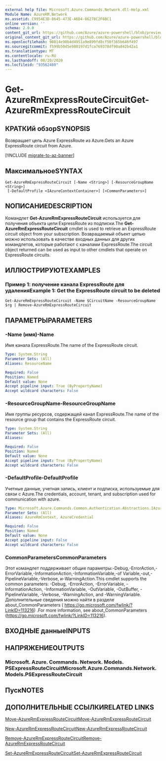 ```yaml
---
external help file: Microsoft.Azure.Commands.Network.dll-Help.xml
Module Name: AzureRM.Network
ms.assetid: C9954E3D-8645-473E-A6D4-86278C2F6BC1
online version: ''
schema: 2.0.0
content_git_url: https://github.com/Azure/azure-powershell/blob/preview/src/ResourceManager/Network/Commands.Network/help/Get-AzureRmExpressRouteCircuit.md
original_content_git_url: https://github.com/Azure/azure-powershell/blob/preview/src/ResourceManager/Network/Commands.Network/help/Get-AzureRmExpressRouteCircuit.md
ms.openlocfilehash: 90814e90b4d4951a9e899fd8cf50f365b646f497
ms.sourcegitcommit: f599b50d5e980197d1fca769378df90a842b42a1
ms.translationtype: MT
ms.contentlocale: ru-RU
ms.lasthandoff: 08/20/2020
ms.locfileid: "93562480"
---
```

# <span data-ttu-id="e875e-101">Get-AzureRmExpressRouteCircuit</span><span class="sxs-lookup"><span data-stu-id="e875e-101">Get-AzureRmExpressRouteCircuit</span></span>

## <span data-ttu-id="e875e-102">КРАТКИй обзор</span><span class="sxs-lookup"><span data-stu-id="e875e-102">SYNOPSIS</span></span>
<span data-ttu-id="e875e-103">Возвращает цепь Azure ExpressRoute из Azure.</span><span class="sxs-lookup"><span data-stu-id="e875e-103">Gets an Azure ExpressRoute circuit from Azure.</span></span>

[!INCLUDE [migrate-to-az-banner](../../includes/migrate-to-az-banner.md)]

## <span data-ttu-id="e875e-104">Максимальное</span><span class="sxs-lookup"><span data-stu-id="e875e-104">SYNTAX</span></span>

```
Get-AzureRmExpressRouteCircuit [-Name <String>] [-ResourceGroupName <String>]
 [-DefaultProfile <IAzureContextContainer>] [<CommonParameters>]
```

## <span data-ttu-id="e875e-105">NОПИСАНИЕ</span><span class="sxs-lookup"><span data-stu-id="e875e-105">DESCRIPTION</span></span>
<span data-ttu-id="e875e-106">Командлет **Get-AzureRmExpressRouteCircuit** используется для получения объекта цепи ExpressRoute из подписки.</span><span class="sxs-lookup"><span data-stu-id="e875e-106">The **Get-AzureRmExpressRouteCircuit** cmdlet is used to retrieve an ExpressRoute circuit object from your subscription.</span></span> <span data-ttu-id="e875e-107">Возвращаемый объект цепью можно использовать в качестве входных данных для других командлетов, которые работают с каналами ExpressRoute.</span><span class="sxs-lookup"><span data-stu-id="e875e-107">The circuit object returned can be used as input to other cmdlets that operate on ExpressRoute circuits.</span></span>

## <span data-ttu-id="e875e-108">ИЛЛЮСТРИРУЮТ</span><span class="sxs-lookup"><span data-stu-id="e875e-108">EXAMPLES</span></span>

### <span data-ttu-id="e875e-109">Пример 1: получение канала ExpressRoute для удаления</span><span class="sxs-lookup"><span data-stu-id="e875e-109">Example 1: Get the ExpressRoute circuit to be deleted</span></span>
```
Get-AzureRmExpressRouteCircuit -Name $CircuitName -ResourceGroupName $rg | Remove-AzureRmExpressRouteCircuit
```

## <span data-ttu-id="e875e-110">ПАРАМЕТРЫ</span><span class="sxs-lookup"><span data-stu-id="e875e-110">PARAMETERS</span></span>

### <span data-ttu-id="e875e-111">-Name (имя)</span><span class="sxs-lookup"><span data-stu-id="e875e-111">-Name</span></span>
<span data-ttu-id="e875e-112">Имя канала ExpressRoute.</span><span class="sxs-lookup"><span data-stu-id="e875e-112">The name of the ExpressRoute circuit.</span></span>

```yaml
Type: System.String
Parameter Sets: (All)
Aliases: ResourceName

Required: False
Position: Named
Default value: None
Accept pipeline input: True (ByPropertyName)
Accept wildcard characters: False
```

### <span data-ttu-id="e875e-113">-ResourceGroupName</span><span class="sxs-lookup"><span data-stu-id="e875e-113">-ResourceGroupName</span></span>
<span data-ttu-id="e875e-114">Имя группы ресурсов, содержащей канал ExpressRoute.</span><span class="sxs-lookup"><span data-stu-id="e875e-114">The name of the resource group that contains the ExpressRoute circuit.</span></span>

```yaml
Type: System.String
Parameter Sets: (All)
Aliases: 

Required: False
Position: Named
Default value: None
Accept pipeline input: True (ByPropertyName)
Accept wildcard characters: False
```

### <span data-ttu-id="e875e-115">-DefaultProfile</span><span class="sxs-lookup"><span data-stu-id="e875e-115">-DefaultProfile</span></span>
<span data-ttu-id="e875e-116">Учетные данные, учетная запись, клиент и подписка, используемые для связи с Azure.</span><span class="sxs-lookup"><span data-stu-id="e875e-116">The credentials, account, tenant, and subscription used for communication with azure.</span></span>

```yaml
Type: Microsoft.Azure.Commands.Common.Authentication.Abstractions.IAzureContextContainer
Parameter Sets: (All)
Aliases: AzureRmContext, AzureCredential

Required: False
Position: Named
Default value: None
Accept pipeline input: False
Accept wildcard characters: False
```

### <span data-ttu-id="e875e-117">CommonParameters</span><span class="sxs-lookup"><span data-stu-id="e875e-117">CommonParameters</span></span>
<span data-ttu-id="e875e-118">Этот командлет поддерживает общие параметры:-Debug,-ErrorAction,-ErrorVariable,-InformationAction,-InformationVariable,-of Variable,-out,-PipelineVariable,-Verbose, и-WarningAction.</span><span class="sxs-lookup"><span data-stu-id="e875e-118">This cmdlet supports the common parameters: -Debug, -ErrorAction, -ErrorVariable, -InformationAction, -InformationVariable, -OutVariable, -OutBuffer, -PipelineVariable, -Verbose, -WarningAction, and -WarningVariable.</span></span> <span data-ttu-id="e875e-119">Дополнительные сведения можно найти в разделе about_CommonParameters ( https://go.microsoft.com/fwlink/?LinkID=113216) .</span><span class="sxs-lookup"><span data-stu-id="e875e-119">For more information, see about_CommonParameters (https://go.microsoft.com/fwlink/?LinkID=113216).</span></span>

## <span data-ttu-id="e875e-120">ВХОДНЫЕ данные</span><span class="sxs-lookup"><span data-stu-id="e875e-120">INPUTS</span></span>

## <span data-ttu-id="e875e-121">НАПРЯЖЕНИЕ</span><span class="sxs-lookup"><span data-stu-id="e875e-121">OUTPUTS</span></span>

### <span data-ttu-id="e875e-122">Microsoft. Azure. Commands. Network. Models. PSExpressRouteCircuit</span><span class="sxs-lookup"><span data-stu-id="e875e-122">Microsoft.Azure.Commands.Network.Models.PSExpressRouteCircuit</span></span>

## <span data-ttu-id="e875e-123">Пуск</span><span class="sxs-lookup"><span data-stu-id="e875e-123">NOTES</span></span>

## <span data-ttu-id="e875e-124">ДОПОЛНИТЕЛЬНЫЕ ССЫЛКИ</span><span class="sxs-lookup"><span data-stu-id="e875e-124">RELATED LINKS</span></span>

[<span data-ttu-id="e875e-125">Move-AzureRmExpressRouteCircuit</span><span class="sxs-lookup"><span data-stu-id="e875e-125">Move-AzureRmExpressRouteCircuit</span></span>](Move-AzureRmExpressRouteCircuit.md)

[<span data-ttu-id="e875e-126">New-AzureRmExpressRouteCircuit</span><span class="sxs-lookup"><span data-stu-id="e875e-126">New-AzureRmExpressRouteCircuit</span></span>](New-AzureRmExpressRouteCircuit.md)

[<span data-ttu-id="e875e-127">Remove-AzureRmExpressRouteCircuit</span><span class="sxs-lookup"><span data-stu-id="e875e-127">Remove-AzureRmExpressRouteCircuit</span></span>](Remove-AzureRmExpressRouteCircuit.md)

[<span data-ttu-id="e875e-128">Set-AzureRmExpressRouteCircuit</span><span class="sxs-lookup"><span data-stu-id="e875e-128">Set-AzureRmExpressRouteCircuit</span></span>](Set-AzureRmExpressRouteCircuit.md)
